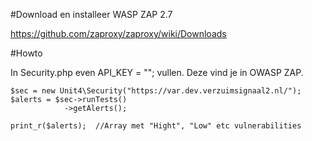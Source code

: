 #Download en installeer WASP ZAP 2.7

https://github.com/zaproxy/zaproxy/wiki/Downloads

#Howto

In Security.php even API_KEY = ""; vullen. Deze vind je in OWASP ZAP.

```
$sec = new Unit4\Security("https://var.dev.verzuimsignaal2.nl/");
$alerts = $sec->runTests()
            ->getAlerts();

print_r($alerts);  //Array met "Hight", "Low" etc vulnerabilities
```
